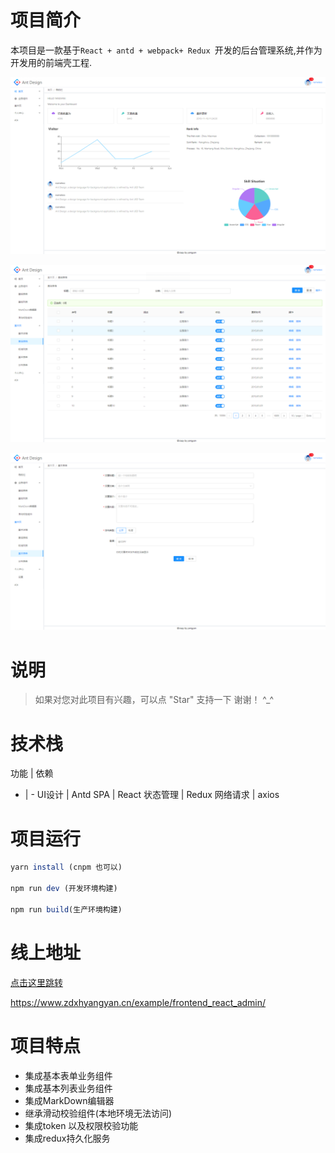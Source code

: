 # 项目简介
本项目是一款基于`React + antd + webpack+ Redux `开发的后台管理系统,并作为开发用的前端壳工程.

![](./images/_20200211231322.png)

![](./images/_20200211231439.png)

![](./images/_20200211231445.png)

# 说明
> 如果对您对此项目有兴趣，可以点 "Star" 支持一下 谢谢！ ^_^


# 技术栈

功能 | 依赖
- | - 
UI设计 | Antd
SPA | React
状态管理  | Redux 
网络请求 | axios 

# 项目运行

```js
yarn install (cnpm 也可以) 

npm run dev (开发环境构建)

npm run build(生产环境构建)
```

# 线上地址
[点击这里跳转]('https://www.zdxhyangyan.cn/example/frontend_react_admin/')

https://www.zdxhyangyan.cn/example/frontend_react_admin/

# 项目特点

- 集成基本表单业务组件
- 集成基本列表业务组件
- 集成MarkDown编辑器
- 继承滑动校验组件(本地环境无法访问)
- 集成token 以及权限校验功能
- 集成redux持久化服务
